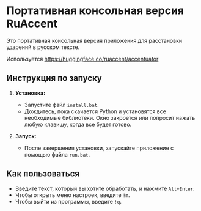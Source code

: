 # Портативная консольная версия RuAccent

Это портативная консольная версия приложения для расстановки ударений в русском тексте.

Используется https://huggingface.co/ruaccent/accentuator

## Инструкция по запуску

1.  **Установка:**
    *   Запустите файл `install.bat`.
    *   Дождитесь, пока скачается Python и установятся все необходимые библиотеки. Окно закроется или попросит нажать любую клавишу, когда все будет готово.

2.  **Запуск:**
    *   После завершения установки, запускайте приложение с помощью файла `run.bat`.

## Как пользоваться

*   Введите текст, который вы хотите обработать, и нажмите `Alt+Enter`.
*   Чтобы открыть меню настроек, введите `!m`.
*   Чтобы выйти из программы, введите `!q`.